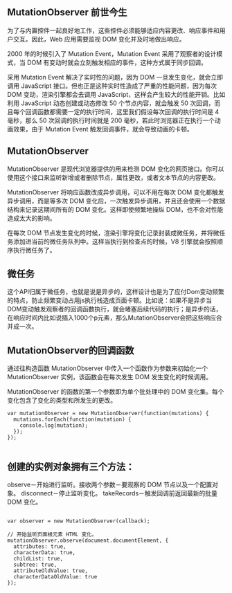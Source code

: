 ## MutationObserver 前世今生

为了与内置控件一起良好地工作，这些控件必须能够适应内容更改、响应事件和用户交互。因此，Web 应用需要监视 DOM 变化并及时地做出响应。

2000 年的时候引入了 Mutation Event，Mutation Event 采用了观察者的设计模式，当 DOM 有变动时就会立刻触发相应的事件，这种方式属于同步回调。

采用 Mutation Event 解决了实时性的问题，因为 DOM 一旦发生变化，就会立即调用 JavaScript 接口。但也正是这种实时性造成了严重的性能问题，因为每次 DOM 变动，渲染引擎都会去调用 JavaScript，这样会产生较大的性能开销。比如利用 JavaScript 动态创建或动态修改 50 个节点内容，就会触发 50 次回调，而且每个回调函数都需要一定的执行时间，这里我们假设每次回调的执行时间是 4 毫秒，那么 50 次回调的执行时间就是 200 毫秒，若此时浏览器正在执行一个动画效果，由于 Mutation Event 触发回调事件，就会导致动画的卡顿。



## MutationObserver
MutationObserver  是现代浏览器提供的用来检测 DOM 变化的网页接口。你可以使用这个接口来监听新增或者删除节点，属性更改，或者文本节点的内容更改。


MutationObserver 将响应函数改成异步调用，可以不用在每次 DOM 变化都触发异步调用，而是等多次 DOM 变化后，一次触发异步调用，并且还会使用一个数据结构来记录这期间所有的 DOM 变化。这样即使频繁地操纵 DOM，也不会对性能造成太大的影响。

在每次 DOM 节点发生变化的时候，渲染引擎将变化记录封装成微任务，并将微任务添加进当前的微任务队列中。这样当执行到检查点的时候，V8 引擎就会按照顺序执行微任务了。

## 微任务
这个API归属于微任务，也就是说是异步的，这样设计也是为了应付Dom变动频繁的特点，防止频繁变动占用js执行栈造成页面卡顿。比如说：如果不是异步当DOM变动触发观察者的回调函数执行，就会堵塞后续代码的执行；是异步的话，在响应时间内比如说插入1000个p元素，那么MutationObserver会把这些响应合并成一次。


## MutationObserver的回调函数

通过往构造函数 MutationObserver 中传入一个函数作为参数来初始化一个 MutationObserver 实例，该函数会在每次发生 DOM 发生变化的时候调用。

MutationObserver 的函数的第一个参数即为单个批处理中的 DOM 变化集。每个变化包含了变化的类型和所发生的更改。
```
var mutationObserver = new MutationObserver(function(mutations) {
  mutations.forEach(function(mutation) {
    console.log(mutation);
  });
});


```

## 创建的实例对象拥有三个方法：

observe－开始进行监听。接收两个参数－要观察的 DOM 节点以及一个配置对象。
disconnect－停止监听变化。
takeRecords－触发回调前返回最新的批量 DOM 变化。
```

var observer = new MutationObserver(callback);

// 开始监听页面根元素 HTML 变化。
mutationObserver.observe(document.documentElement, {
  attributes: true,
  characterData: true,
  childList: true,
  subtree: true,
  attributeOldValue: true,
  characterDataOldValue: true
});

```